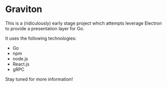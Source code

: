 # Graviton

This is a (ridiculously) early stage project which attempts leverage Electron to provide a presentation layer for Go.

It uses the following technologies:

- Go
- npm
- node.js
- React.js
- gRPC

Stay tuned for more information!
